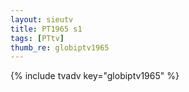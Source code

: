 ```yaml
--- 
layout: sieutv
title: PT1965 s1
tags: [PTtv]
thumb_re: globiptv1965
---
```

{% include tvadv key="globiptv1965" %} 
